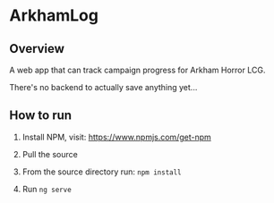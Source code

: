 # ArkhamLog

## Overview

A web app that can track campaign progress for Arkham Horror LCG.

There's no backend to actually save anything yet...

## How to run

1. Install NPM, visit: https://www.npmjs.com/get-npm

1. Pull the source

1. From the source directory run: `npm install`

1. Run `ng serve`
